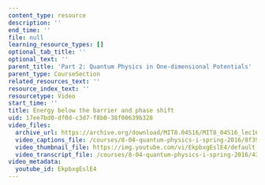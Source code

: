 ```yaml
---
content_type: resource
description: ''
end_time: ''
file: null
learning_resource_types: []
optional_tab_title: ''
optional_text: ''
parent_title: 'Part 2: Quantum Physics in One-dimensional Potentials'
parent_type: CourseSection
related_resources_text: ''
resource_index_text: ''
resourcetype: Video
start_time: ''
title: Energy below the barrier and phase shift
uid: 17ee7bd0-df0d-c3d7-f8b0-38f00639b328
video_files:
  archive_url: https://archive.org/download/MIT8.04S16/MIT8_04S16_lec16_s3_300k.mp4
  video_captions_file: /courses/8-04-quantum-physics-i-spring-2016/8f39a63105505304bb58eee6f1d3d0d9_EkpbxgEslE4.vtt
  video_thumbnail_file: https://img.youtube.com/vi/EkpbxgEslE4/default.jpg
  video_transcript_file: /courses/8-04-quantum-physics-i-spring-2016/4394a653e33383e06a2ee0173d9d56ea_EkpbxgEslE4.pdf
video_metadata:
  youtube_id: EkpbxgEslE4
---
```

